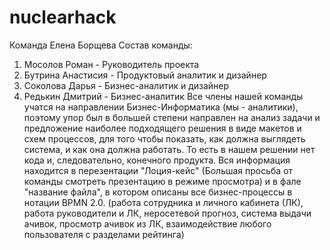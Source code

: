 # nuclearhack
Команда Елена Борщева
Состав команды: 
  1. Мосолов Роман - Руководитель проекта
  2. Бутрина Анастисия - Продуктовый аналитик и дизайнер
  3. Соколова Дарья - Бизнес-аналитик и дизайнер
  4. Редькин Дмитрий - Бизнес-аналитик
Все члены нашей команды учатся на направлении Бизнес-Информатика (мы - аналитики), поэтому упор был в большей степени направлен на анализ задачи и предложение наиболее подходящего решения в виде макетов и схем процессов, для того чтобы показать, как должна выглядеть система, и как она должна работать. То есть в нашем решении нет кода и, следовательно, конечного продукта.
Вся информация находится в перезентации "Лоция-кейс" (Большая просьба от команды смотреть презентацию в режиме просмотра) и в фале "название файла", в котором описаны все бизнес-процессы в нотации BPMN 2.0. (работа сотрудника и личного кабинета (ЛК), работа руководители и ЛК, неросетевой прогноз, система выдачи ачивок, просмотр ачивок из ЛК, взаимодействие любого пользователя с разделами рейтинга)
